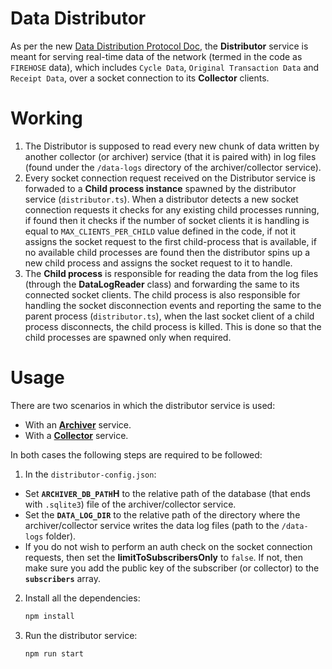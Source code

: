 # Data Distributor

As per the new [Data Distribution Protocol Doc](https://docs.google.com/document/d/18C5Zao5xxqy3kxSSTODkZEW3Ei0R9HI4OpyY5dSX-LU/edit?usp=sharing),
the **Distributor** service is meant for serving real-time data of the network (termed in the code as `FIREHOSE` data), which includes `Cycle Data`, `Original Transaction Data` and `Receipt Data`, over a socket connection to its **Collector** clients.

# Working

1. The Distributor is supposed to read every new chunk of data written by another collector (or archiver) service (that it is paired with) in log files (found under the `/data-logs` directory of the archiver/collector service).
2. Every socket connection request received on the Distributor service is forwaded to a **Child process instance** spawned by the distributor service (`distributor.ts`). When a distributor detects a new socket connection requests it checks for any existing child processes running, if found then it checks if the number of socket clients it is handling is equal to `MAX_CLIENTS_PER_CHILD` value defined in the code, if not it assigns the socket request to the first child-process that is available, if no available child processes are found then the distributor spins up a new child process and assigns the socket request to it to handle.
3. The **Child process** is responsible for reading the data from the log files (through the **DataLogReader** class) and forwarding the same to its connected socket clients. The child process is also responsible for handling the socket disconnection events and reporting the same to the parent process (`distributor.ts`), when the last socket client of a child process disconnects, the child process is killed. This is done so that the child processes are spawned only when required.

# Usage

There are two scenarios in which the distributor service is used:

- With an [**Archiver**](https://gitlab.com/shardus/archive/archive-server) service.
- With a [**Collector**](https://gitlab.com/shardus/relayer/collector) service.

In both cases the following steps are required to be followed:

1. In the `distributor-config.json`:

- Set **`ARCHIVER_DB_PATH`H** to the relative path of the database (that ends with `.sqlite3`) file of the archiver/collector service.
- Set the **`DATA_LOG_DIR`** to the relative path of the directory where the archiver/collector service writes the data log files (path to the `/data-logs` folder).
- If you do not wish to perform an auth check on the socket connection requests, then set the **limitToSubscribersOnly** to `false`. If not, then make sure you add the public key of the subscriber (or collector) to the **`subscribers`** array.

2. Install all the dependencies:

   ```bash
   npm install
   ```

3. Run the distributor service:

   ```bash
   npm run start
   ```
